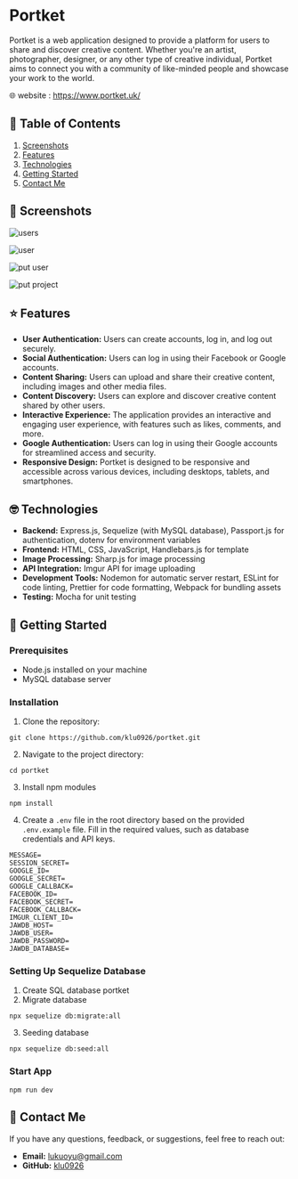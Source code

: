 # Portket

Portket is a web application designed to provide a platform for users to share and discover creative content. Whether you're an artist, photographer, designer, or any other type of creative individual, Portket aims to connect you with a community of like-minded people and showcase your work to the world.

🌐 website : <a href="https://www.portket.uk/" target="_blank">https://www.portket.uk/</a>


## 📖 Table of Contents

1. [Screenshots](#-screenshots)
2. [Features](#-features)
3. [Technologies](#-technologies)
4. [Getting Started](#-getting-started)
5. [Contact Me](#-contact-me)

## 📸 Screenshots

![users](https://portket-ed8f173e9326.herokuapp.com/images/readme/readme-users.png)

![user](https://portket-ed8f173e9326.herokuapp.com/images/readme/readme-user.png)

![put user](https://portket-ed8f173e9326.herokuapp.com/images/readme/readme-put-user.png)

![put project](https://portket-ed8f173e9326.herokuapp.com/images/readme/readme-put-project.png)


## ⭐️ Features

- **User Authentication:** Users can create accounts, log in, and log out securely.
- **Social Authentication:** Users can log in using their Facebook or Google accounts.
- **Content Sharing:** Users can upload and share their creative content, including images and other media files.
- **Content Discovery:** Users can explore and discover creative content shared by other users.
- **Interactive Experience:** The application provides an interactive and engaging user experience, with features such as likes, comments, and more.
- **Google Authentication:** Users can log in using their Google accounts for streamlined access and security.
- **Responsive Design:** Portket is designed to be responsive and accessible across various devices, including desktops, tablets, and smartphones.

## 🤓 Technologies

- **Backend:** Express.js, Sequelize (with MySQL database), Passport.js for authentication, dotenv for environment variables
- **Frontend:** HTML, CSS, JavaScript, Handlebars.js for template
- **Image Processing:** Sharp.js for image processing
- **API Integration:** Imgur API for image uploading
- **Development Tools:** Nodemon for automatic server restart, ESLint for code linting, Prettier for code formatting, Webpack for bundling assets
- **Testing:** Mocha for unit testing

## 🚀 Getting Started

### Prerequisites

- Node.js installed on your machine
- MySQL database server

### Installation

1. Clone the repository:

```
git clone https://github.com/klu0926/portket.git
```

2. Navigate to the project directory:

```
cd portket
```

3. Install npm modules

```
npm install
```

4. Create a `.env` file in the root directory based on the provided `.env.example` file. Fill in the required values, such as database credentials and API keys.

```
MESSAGE=
SESSION_SECRET=
GOOGLE_ID=
GOOGLE_SECRET=
GOOGLE_CALLBACK=
FACEBOOK_ID=
FACEBOOK_SECRET=
FACEBOOK_CALLBACK=
IMGUR_CLIENT_ID=
JAWDB_HOST=
JAWDB_USER=
JAWDB_PASSWORD=
JAWDB_DATABASE=
```

### Setting Up Sequelize Database

1. Create SQL database portket
2. Migrate database
```
npx sequelize db:migrate:all
```
3. Seeding database
```
npx sequelize db:seed:all
```

### Start App
```
npm run dev
```

## 👋 Contact Me
If you have any questions, feedback, or suggestions, feel free to reach out:

- **Email:** [lukuoyu@gmail.com](mailto:your.email@example.com)
- **GitHub:** [klu0926](https://github.com/klu0926)
